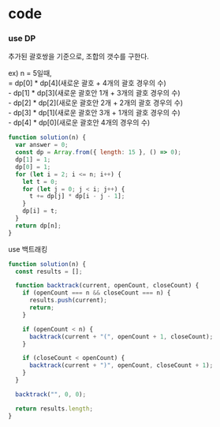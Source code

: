 # code

### use DP

추가된 괄호쌍을 기준으로, 조합의 갯수를 구한다.<br>

ex) n = 5일때,<br>
= dp[0] \* dp[4](새로운 괄호 + 4개의 괄호 경우의 수)<br>
\- dp[1] \* dp[3](새로운 괄호안 1개 + 3개의 괄호 경우의 수)<br>
\- dp[2] \* dp[2](새로운 괄호안 2개 + 2개의 괄호 경우의 수)<br>
\- dp[3] \* dp[1](새로운 괄호안 3개 + 1개의 괄호 경우의 수)<br>
\- dp[4] \* dp[0](새로운 괄호안 4개의 경우의 수)

```js
function solution(n) {
  var answer = 0;
  const dp = Array.from({ length: 15 }, () => 0);
  dp[1] = 1;
  dp[0] = 1;
  for (let i = 2; i <= n; i++) {
    let t = 0;
    for (let j = 0; j < i; j++) {
      t += dp[j] * dp[i - j - 1];
    }
    dp[i] = t;
  }
  return dp[n];
}
```

use 백트래킹

```js
function solution(n) {
  const results = [];

  function backtrack(current, openCount, closeCount) {
    if (openCount === n && closeCount === n) {
      results.push(current);
      return;
    }

    if (openCount < n) {
      backtrack(current + "(", openCount + 1, closeCount);
    }

    if (closeCount < openCount) {
      backtrack(current + ")", openCount, closeCount + 1);
    }
  }

  backtrack("", 0, 0);

  return results.length;
}
```
